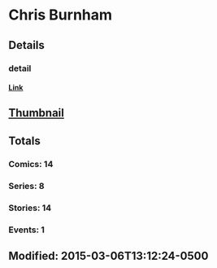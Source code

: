 # Chris  Burnham 
## Details
### detail
#### [Link](http://marvel.com/comics/creators/8212/chris_burnham?utm_campaign=apiRef&utm_source=225578a89fc76f3d20fbffda5d17a88d)
## [Thumbnail](http://i.annihil.us/u/prod/marvel/i/mg/b/40/image_not_available.jpg)
## Totals
### Comics: 14
### Series: 8
### Stories: 14
### Events: 1
## Modified: 2015-03-06T13:12:24-0500